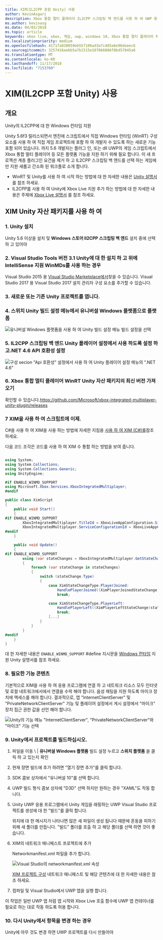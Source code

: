```yaml
---
title: XIM(IL2CPP 포함 Unity) 사용
author: KevinAsgari
description: Xbox 통합 멀티 플레이어 IL2CPP 스크립팅 백 엔드를 사용 하 여 UWP 용 Unity로 사용
ms.author: kevinasg
ms.date: 04/03/2018
ms.topic: article
keywords: xbox live, xbox, 게임, uwp, windows 10, Xbox 통합 멀티 플레이어 하나 Unity xbox
ms.localizationpriority: medium
ms.openlocfilehash: 4171fa830059eb557106ad3a7c485a6e96deeec6
ms.sourcegitcommit: 3257416aebb5a7b1515e107866806f8bd57845a8
ms.translationtype: MT
ms.contentlocale: ko-KR
ms.lasthandoff: 11/17/2018
ms.locfileid: "7153769"
---
```

# <a name="use-xim-unity-with-il2cpp"></a>XIM(IL2CPP 포함 Unity) 사용

## <a name="overview"></a>개요

Unity의 IL2CPP에 대 한 Windows 런타임 지원

Unity 5.6f3 릴리스되면서 엔진에 스크립트에서 직접 Windows 런타임 (WinRT) 구성 요소를 사용 하 여 직접 게임 프로젝트에 포함 하 여 개발자 수 있도록 하는 새로운 기능 포함 되어 있습니다. 까지 5.6 개발자는 플러그 인, 또는 dll UWP의 게임 스크립트에서 Xbox 통합 멀티 플레이어 등 모든 플랫폼 기능을 지원 하기 위해 필요 합니다. 이 새 프로젝션 계층 플러그인 요건을 제거 하 고 IL2CPP 스크립팅 백 엔드를 선택 하는 게임에만 지원 새롭고 간소화 된 워크플로 소개 합니다.

- WinRT 및 Unity를 사용 하 여 시작 하는 방법에 대 한 자세한 내용은 [Unity 설명서](https://docs.unity3d.com/Manual/IL2CPP-WindowsRuntimeSupport.html)를 참조 하세요.
- IL2CPP를 사용 하 여 Unity에 Xbox Live 지원 추가 하는 방법에 대 한 자세한 내용은 주제에 [Xbox Live 설명서](https://docs.microsoft.com/windows/uwp/xbox-live/get-started-with-partner/partner-add-xbox-live-to-unity-uwp) 를 참조 하세요.

## <a name="using-the-xim-unity-asset-package"></a>XIM Unity 자산 패키지를 사용 하 여

### <a name="1-install-unity"></a>1. Unity 설치

Unity 5.6 이상을 설치 및 **Windows 스토어 Il2CPP 스크립팅 백 엔드** 설치 중에 선택 하 고 있어야

### <a name="2-install-visual-studio-tools-for-unity-version-31-and-above-for-intellisense-support-when-using-winmds"></a>2. Visual Studio Tools 버전 3.1 Unity에 대 한 설치 하 고 위에 IntelliSense 지원 WinMDs를 사용 하는 경우

Visual Studio 2015 용 [Visual Studio Marketplace에서](https://marketplace.visualstudio.com/items?itemName=SebastienLebreton.VisualStudio2015ToolsforUnity)찾을 수 있습니다. Visual Studio 2017 용 Visual Studio 2017 설치 관리자 구성 요소를 추가할 수 있습니다.

### <a name="3-open-a-new-or-existing-unity-project"></a>3. 새로운 또는 기존 Unity 프로젝트를 엽니다.

### <a name="4-switch-the-platform-to-universal-windows-platform-in-the-unity-build-settings-menu"></a>4. 스위치 Unity 빌드 설정 메뉴에서 유니버설 Windows 플랫폼으로 플랫폼

![유니버설 Windows 플랫폼을 사용 하 여 Unity 빌드 설정 메뉴 빌드 설정을 선택](../../images/xboxintegratedmultiplayer/xim-unity-build.png)

### <a name="5-enable-il2cpp-scripting-backend-in-the-unity-player-settings-and-set-api-compatibility-to-net-46"></a>5. IL2CPP 스크립팅 백 엔드 Unity 플레이어 설정에서 사용 하도록 설정 하 고.NET 4.6 API 호환성 설정

![구성 secion "Api 호환성" 설정에서 사용 하 여 Unity 플레이어 설정 메뉴의 ".NET 4.6"](../../images/unity/unity-il2cpp-1.png)

### <a name="6-import-the-latest-version-of-the-xbox-integrated-multiplayer-winrt-unity-asset-package"></a>6. Xbox 통합 멀티 플레이어 WinRT Unity 자산 패키지의 최신 버전 가져오기

확인할 수 있습니다.https://github.com/Microsoft/xbox-integrated-multiplayer-unity-plugin/releases

### <a name="7-you-can-now-use-xim-in-your-scripts"></a>7 XIM을 사용 하 여 스크립트에 이제.

C#을 사용 하 여 XIM을 사용 하는 방법에 자세한 지침을 [사용 하 여 XIM (C#)를](using-xim-cs.md)참조 하세요.

다음 코드 조각은 코드를 사용 하 여 XIM 수 통합 하는 방법을 보여 줍니다.

```cs

using System;
using System.Collections;
using System.Collections.Generic;
using UnityEngine;

#if ENABLE_WINMD_SUPPORT
using Microsoft.Xbox.Services.XboxIntegratedMultiplayer;
#endif

public class XimScript
{
    public void Start()
    {
#if ENABLE_WINMD_SUPPORT
        XboxIntegratedMultiplayer.TitleId = XboxLiveAppConfiguration.SingletonInstance.TitleId;
        XboxIntegratedMultiplayer.ServiceConfigurationId = XboxLiveAppConfiguration.SingletonInstance.ServiceConfigurationId;
#endif
    }

    public void Update()
    {
#if ENABLE_WINMD_SUPPORT
        using (var stateChanges = XboxIntegratedMultiplayer.GetStateChanges())
        {
            foreach (var stateChange in stateChanges)
            {
                switch (stateChange.Type)
                {
                    case XimStateChangeType.PlayerJoined:
                        HandlePlayerJoined((XimPlayerJoinedStateChange)stateChange);
                        break;

                    case XimStateChangeType.PlayerLeft:
                        HandlePlayerLeft((XimPlayerLeftStateChange)stateChange);
                        break;
                    [...]
                }
            }
        }
#endif
    }
}
```

대 한 자세한 내용은 `ENABLE_WINMD_SUPPORT` #define 지시문을 [Windows 런타임](https://docs.unity3d.com/Manual/IL2CPP-WindowsRuntimeSupport.html) 지원 Unity 설명서를 참조 하세요.

### <a name="8-required-capability-content"></a>8. 필요한 기능 콘텐츠

기본적으로 XIM을 사용 하 여 응용 프로그램에 연결 하 고 네트워크 리소스 모두 인터넷 및 로컬 네트워크에서에서 연결을 수락 해야 합니다. 음성 채팅을 지원 하도록 마이크 장치에 액세스를 해야 합니다. 결과적으로, 앱 "InternetClientServer" 및 "PrivateNetworkClientServer" 기능 및 플레이어 설정에서 게시 설정에서 "마이크" 장치 접근 권한 값을 선언 해야 합니다.

![Unity의 기능 메뉴 "InternetClientServer", "PrivateNetworkClientServer"와 "마이크" 기능 선택](../../images/xboxintegratedmultiplayer/xim-unity-capability.png)

### <a name="9-build-the-project-in-unity"></a>9. Unity에서 프로젝트를 빌드하십시오.

1. 파일을 이동 \ | **유니버설 Windows 플랫폼** 빌드 설정 누르고 **스위치 플랫폼** 을 클릭 하 고 있는지 확인

2. 현재 장면 빌드에 추가 하려면 "열기 장면 추가"를 클릭 합니다.

3. SDK 콤보 상자에서 "유니버설 10"를 선택 합니다.

4. UWP 빌드 형식 콤보 상자에 "D3D" 선택 하지만 원하는 경우 "XAML"도 작동 합니다.

5. Unity UWP 응용 프로그램에서 Unity 게임을 래핑하는 UWP Visual Studio 프로젝트를 생성에 대 한 "빌드"를 클릭 합니다.

    위치에 대 한 메시지가 나타나면 많은 새 파일이 생성 됩니다 때문에 혼동을 피하기 위해 새 폴더를 만듭니다. "빌드" 폴더를 호출 하 고 해당 폴더를 선택 하면 것이 좋습니다.

6. XIM의 네트워크 매니페스트 프로젝트에 추가

    Networkmanifest.xml 파일을 추가 합니다.

    ![Visual Studio의 networkmanifest.xml 속성](../../images/xboxintegratedmultiplayer/xim-unity-networkmanifest.png)

    [XIM 프로젝트 구성](xim-manifest.md) 네트워크 매니페스트 및 해당 콘텐츠에 대 한 자세한 내용은 참조 하세요.

7. 컴파일 및 Visual Studio에서 UWP 앱을 실행 합니다.

이 작업은 일반 UWP 앱 처럼 앱 시작와 Xbox Live 호출 함수에 UWP 앱 컨테이너를 필요로 하는 대로 작동 하도록 허용 합니다.

### <a name="10-rebuild-if-you-make-changes-to-anything-in-unity"></a>10. 다시 Unity에서 항목을 변경 하는 경우

Unity에 아무 것도 변경 하면 UWP 프로젝트를 다시 만들어야
